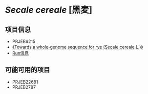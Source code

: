 # *Secale cereale* [黑麦]

## 项目信息
+ PRJEB6215
+ [《Towards a whole‐genome sequence for rye (Secale cereale L.)》](https://onlinelibrary.wiley.com/doi/full/10.1111/tpj.13436)
+ [Run信息](https://trace.ncbi.nlm.nih.gov/Traces/study/?acc=PRJEB6215&go=go)


## 可能可用的项目
+ PRJEB22681
+ PRJEB2787
